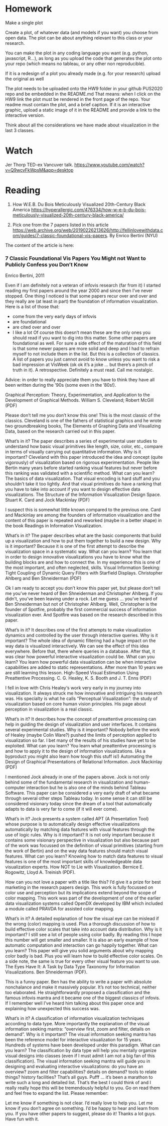 # Homework
Make a single plot

Create a plot, of whatever data (and models if you want) you choose from open data. The plot can be about anything relevant to this class or your research. 

You can make the plot in any coding language you want (e.g. python, javascript, R...), as long as you upload the code that generates the plot onto your repo (which means no tableau, or any other non reproducible).

If it is a redesign of a plot you already made (e.g. for your research) upload the original as well

The plot needs to be uploaded onto the HW9 folder in your github PUS2020 repo and be embedded in the README.md That means: when I click on the HW9 link the plot must be rendered in the front page of the repo. Your readme must contain the plot, and a brief caption. If it is an interactive graphic, upload a static image of it in the README and provide a link to the interactive version.

Think about all the considerations we have made about visualization in the last 3 classes.

# Watch
Jer Thorp TED-ex Vancuver talk. https://www.youtube.com/watch?v=Q9wcvFkWpsM&app=desktop


# Reading

1. How W.E.B. Du Bois Meticulously Visualized 20th-Century Black America
https://hyperallergic.com/476334/how-w-e-b-du-bois-meticulously-visualized-20th-century-black-america/

2. Pick one from the 7 papers listed in this article https://web.archive.org/web/20190226213626/http://fellinlovewithdata.com/guides/7-classic-foundational-vis-papers.  By Enrico Bertini (NYU) 

The content of the article is here: 
### 7 Classic Foundational Vis Papers You Might not Want to Publicly Confess you Don’t Know
Enrico Bertini, 2011

Even if I am definitely not a veteran of infovis research (far from it) I started reading my first papers around the year 2000 and since then I’ve never stopped. One thing I noticed is that some papers recur over and over and they really are (at least in part) the foundation of information visualization. Here is a list of those that:

- come from the very early days of infovis
- are foundational
- are cited over and over
- I like a lot
Of course this doesn’t mean these are the only ones you should read if you want to dig into this matter. Some other papers are foundational as well. For sure a side effect of the maturation of this field is that some newer papers are more solid and deep and I had to refrain myself to not include them in the list. But this is a collection of classics. A list of papers you just cannot avoid to know unless you want to risk a bad impression at VisWeek (ok ok it’s a joke … but there’s a pinch of truth in it). A retrospective. Definitely a must read. Call me nostalgic.

Advice: in order to really appreciate them you have to think they have all been written during the ’90s (some even in the ’80s!).

Graphical Perception: Theory, Experimentation, and Application to the Development of Graphical Methods. William S. Cleveland; Robert McGill (PDF)

Please don’t tell me you don’t know this one! This is the most classic of the classics. Cleveland is one of the fathers of statistical graphics and he wrote two groundbreaking books, The Elements of Graphing Data and Visualizing Data, based on the research carried out in this paper.

What’s in it? The paper describes a series of experimental user studies to understand how basic visual primitives like length, size, color, etc., compare in terms of visually carrying out quantitative information.
Why is it important? Cleveland with this paper introduced the idea and concept (quite vigorously) of visualization based on rigorous experimentation. People like Bertin many years before started ranking visual features but never before this ranking was validated with a scientific method.
What can you learn? The basics of data visualization. That visual encoding is hard stuff and you shouldn’t take it too lightly. And that visual primitives do have a ranking that you have to take into account if you want to design effective data visualizations.
The Structure of the Information Visualization Design Space. Stuart K. Card and Jock Mackinlay (PDF)

I suspect this is somewhat little known compared to the previous one. Card and Mackinlay are among the founders of information visualization and the content of this paper is repeated and reworked (maybe in a better shape) in the book Readings in Information Visualization.

What’s in it? The paper describes what are the basic components that build up a visualization and how to put them together to build a new design.
Why is it important? Because it is one of the first attempt to describe the visualization space in a systematic way.
What can you learn? You learn that in order to design innovative visualizations you have to know what the building blocks are and how to connect the. In my experience this is one of the most important, and often neglected, skills.
Visual Information Seeking: Tight Coupling of Dynamic Query Filters with Starfield Displays. Christopher Ahlberg and Ben Shneiderman (PDF)

Ok I am ready to accept you don’t know this paper yet, but please don’t tell me you’ve never heard of Ben Shneiderman and Christopher Ahlberg. If you didn’t, you’ve been leaving under a rock. Let me guess … you’ve heard of Ben Shneiderman but not of Christopher Ahlberg. Well, Christopher is the founder of Spotfire, probably the first commercial success of information visualization ever. And Spotfire was based on the research described in this paper.

What’s in it? It describes one of the first attempts to make visualization dynamics and controlled by the user through interactive queries.
Why is it important? The whole idea of dynamic filtering had a huge impact on the way data is visualized interactively. We can see the effect of this idea everywhere. Before that, there where queries in a database. After that, it was clear how powerful interactive visualization could be.
What can you learn? You learn how powerful data visualization can be when interactive capabilities are added to static representations. After more than 10 years we are still learning this lesson.
High-Speed Visual Estimation Using Preattentive Processing. C. G. Healey, K. S. Booth and J. T. Enns (PDF)

I fell in love with Chris Healey‘s work very early in my journey into visualization. It always struck me how innovative and intriguing his research was. His specialty is what he calls “Perceptual Visualization”: the study of visualization based on core human vision principles. His page about perception in visualization is a real classic.

What’s in it? It describes how the concept of preattentive processing can help in guiding the design of visualization and user interfaces. It contains several experimental studies.
Why is it important? Nobody before the work of Healey (maybe Colin Ware?) pushed the limits of perception applied to visualization so far. I bet many of the results of his studies have yet to be exploited.
What can you learn? You learn what preattentive processing is and how to apply it to the design of information visualizations. (As a byproduct you might also learn how tough this stuff is!)
Automating the Design of Graphical Presentations of Relational Information. Jock Mackinlay (PDF)

I mentioned Jock already in one of the papers above. Jock is not only behind some of the fundamental research in visualization and human-computer interaction but he is also one of the minds behind Tableau Software. This paper can be considered a very early draft of what became through several other steps Tableau today. In some sense it can still be considered visionary today since the dream of a tool that automatically adapts to data is very far to come (if it will ever come).

What’s in it? Jock presents a system called APT (A Presentation Tool) whose purpose is to automatically design effective visualizations automatically by matching data features with visual features through the use of logic rules.
Why is it important? It is not only important because it contains some visionary perspective in visualization but also because part of the work was focussed on the definition of visual primitives (starting from the work of Bertin) and on the way data features should match visual features.
What can you learn? Knowing how to match data features to visual features is one of the most important skills of knowledgeable data visualization experts.
How NOT to Lie with Visualization. Bernice E. Rogowitz, Lloyd A. Treinish (PDF).

How can you not love a paper with a title like this? I’d give it a prize for best marketing in the research papers design. This work is fully focussed on color use and perception but its implications extend beyond the scope of color mapping. This work was part of the development of one of the earlier data visualization systems called OpenDX developed by IBM which included a module called PRAVDA for assisted color mapping.

What’s in it? A detailed explanation of how the visual eye can be mislead if the wrong (color) mapping is used. Plus a thorough discussion of how to build effective color scales that take into account data distribution.
Why is it important? I still see a lot of people using color badly. By reading this I hope this number will get smaller and smaller. It is also an early example of how automatic computation and interaction can go happily together.
What can you learn? This paper will give you solid arguments about why mapping color badly is bad. Plus you will learn how to build effective color scales. On a side note, the same is true for every other visual feature you want to use.
The Eyes Have It: A Task by Data Type Taxonomy for Information Visualizations. Ben Shneiderman (PDF).

This is a funny paper. Ben has the ability to write a paper with absolute nonchalance and make it massively popular. It’s not too technical, neither too elaborated. He straightforwardly proposed a classification and the famous infovis mantra and it became one of the biggest classics of infovis. If I remember well I’ve heard him talking about this paper once and explaining how unexpected this success was.

What’s in it? A classification of information visualization techniques according to data type. More importantly the explanation of the visual information seeking mantra: “overview first, zoom and filter, details on demand”.
Why is it important? The visual information seeking mantra has been the reference model for interactive visualization for 15 years. Hundreds of systems have been developed under this paradigm.
What can you learn? The classification by data type will help you mentally organize visual designs into classes (even if I must admit I am not a big fan of this classification). The visual information seeking mantra will guide you in designing and evaluating interactive visualizations: do you have an overview? zoom and filter capabilities? details on demand? tools to relate things? history facilities?
That’s all guys. Pufff … it’s been a marathon to write such a long and detailed list. That’s the best I could think of and I really really hope this will be tremendously helpful to you. Go on read them and feel free to expand the list. Please remember:

Let me know if something is not clear. I’d really love to help you.
Let me know if you don’t agree on something. I’d be happy to hear and learn from you.
If you have other papers to suggest, please do it!
Thanks a lot guys. Have fun with it.


